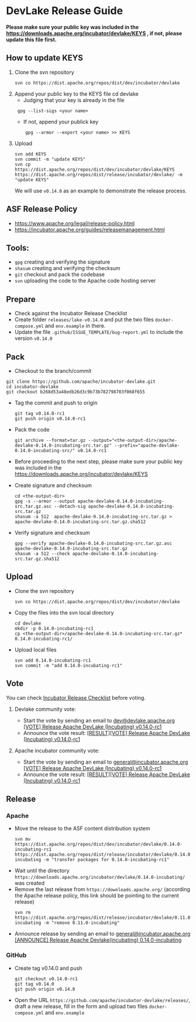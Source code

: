 # DevLake Release Guide

**Please make sure your public key was included in the https://downloads.apache.org/incubator/devlake/KEYS , if not, please update this file first.**

## How to update KEYS

1. Clone the svn repository
   ```shell
   svn co https://dist.apache.org/repos/dist/dev/incubator/devlake
   ```
2. Append your public key to the KEYS file
   cd devlake
   - Judging that your key is already in the file
   ```shell
    gpg --list-sigs <your name>
   ```
   - If not, append your publick key
   ```shell
       gpg --armor --export <your name> >> KEYS
   ```
3. Upload
   ```shell
   svn add KEYS
   svn commit -m "update KEYS"
   svn cp https://dist.apache.org/repos/dist/dev/incubator/devlake/KEYS https://dist.apache.org/repos/dist/release/incubator/devlake/ -m "update KEYS"
   ```
   We will use `v0.14.0` as an example to demonstrate the release process.

## ASF Release Policy

- https://www.apache.org/legal/release-policy.html
- https://incubator.apache.org/guides/releasemanagement.html

## Tools:

- `gpg` creating and verifying the signature
- `shasum` creating and verifying the checksum
- `git` checkout and pack the codebase
- `svn` uploading the code to the Apache code hosting server

## Prepare

- Check against the Incubator Release Checklist
- Create folder `releases/lake-v0.14.0` and put the two files `docker-compose.yml` and `env.example` in there.
- Update the file `.github/ISSUE_TEMPLATE/bug-report.yml` to include the version `v0.14.0`

## Pack

- Checkout to the branch/commit

```shell
git clone https://github.com/apache/incubator-devlake.git
cd incubator-devlake
git checkout b268d53a48edb26d3c9b73b782798703f068f655
```

- Tag the commit and push to origin

  ```shell
  git tag v0.14.0-rc1
  git push origin v0.14.0-rc1
  ```

- Pack the code
  ```shell
  git archive --format=tar.gz --output="<the-output-dir>/apache-devlake-0.14.0-incubating-src.tar.gz" --prefix="apache-devlake-0.14.0-incubating-src/" v0.14.0-rc1
  ```
- Before proceeding to the next step, please make sure your public key was included in the https://downloads.apache.org/incubator/devlake/KEYS
- Create signature and checksum
  ```shell
  cd <the-output-dir>
  gpg -s --armor --output apache-devlake-0.14.0-incubating-src.tar.gz.asc --detach-sig apache-devlake-0.14.0-incubating-src.tar.gz
  shasum -a 512  apache-devlake-0.14.0-incubating-src.tar.gz > apache-devlake-0.14.0-incubating-src.tar.gz.sha512
  ```
- Verify signature and checksum
  ```shell
  gpg --verify apache-devlake-0.14.0-incubating-src.tar.gz.asc apache-devlake-0.14.0-incubating-src.tar.gz
  shasum -a 512 --check apache-devlake-0.14.0-incubating-src.tar.gz.sha512
  ```

## Upload

- Clone the svn repository
  ```shell
  svn co https://dist.apache.org/repos/dist/dev/incubator/devlake
  ```
- Copy the files into the svn local directory
  ```shell
  cd devlake
  mkdir -p 0.14.0-incubating-rc1
  cp <the-output-dir>/apache-devlake-0.14.0-incubating-src.tar.gz* 0.14.0-incubating-rc1/
  ```
- Upload local files
  ```shell
  svn add 0.14.0-incubating-rc1
  svn commit -m "add 0.14.0-incubating-rc1"
  ```

## Vote

You can check [Incubator Release Checklist](https://cwiki.apache.org/confluence/display/INCUBATOR/Incubator+Release+Checklist) before voting.

1. Devlake community vote:

   - Start the vote by sending an email to <dev@devlake.apache.org>
     [[VOTE] Release Apache DevLake (Incubating) v0.14.0-rc1](https://lists.apache.org/thread/s6jj2tl5mlyb8jpdd88jmo5woydzhp54)
   - Announce the vote result:
     [[RESULT][VOTE] Release Apache DevLake (Incubating) v0.14.0-rc1](https://lists.apache.org/thread/mb5sxdopprqksf1ppfggkvkwxs6110zk)

2. Apache incubator community vote:
   - Start the vote by sending an email to general@incubator.apache.org
     [[VOTE] Release Apache DevLake (Incubating) v0.14.0-rc1](https://lists.apache.org/thread/lgfrsv0ymfk1c19ngnkkn46cspkf76lg)
   - Announce the vote result:
     [[RESULT][VOTE] Release Apache DevLake (Incubating) v0.14.0-rc1](https://lists.apache.org/thread/2xoqzymgvnrvrbn9dwsby39olotvt6oj)

## Release

### Apache

- Move the release to the ASF content distribution system
  ```shell
  svn mv https://dist.apache.org/repos/dist/dev/incubator/devlake/0.14.0-incubating-rc1 https://dist.apache.org/repos/dist/release/incubator/devlake/0.14.0-incubating -m "transfer packages for 0.14.0-incubating-rc1"
  ```
- Wait until the directory `https://downloads.apache.org/incubator/devlake/0.14.0-incubating/` was created
- Remove the last release from `https://downloads.apache.org/` (according the Apache release policy, this link should be pointing to the current release)
  ```shell
  svn rm https://dist.apache.org/repos/dist/release/incubator/devlake/0.11.0-incubating -m "remove 0.11.0-incubating"
  ```
- Announce release by sending an email to general@incubator.apache.org
  [[ANNOUNCE] Release Apache Devlake(incubating) 0.14.0-incubating](https://lists.apache.org/thread/401p8xm8tcp9tplh2sdht7dnrbs03rht)

### GitHub

- Create tag v0.14.0 and push
  ```shell
  git checkout v0.14.0-rc1
  git tag v0.14.0
  git push origin v0.14.0
  ```
- Open the URL `https://github.com/apache/incubator-devlake/releases/`, draft a new release, fill in the form and upload two files `docker-compose.yml` and `env.example`
